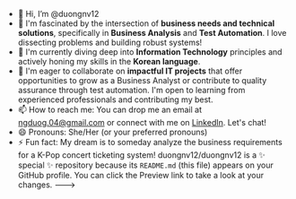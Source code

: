 - 👋 Hi, I’m @duongnv12
- 👀 I'm fascinated by the intersection of **business needs and technical solutions**, specifically in **Business Analysis** and **Test Automation**. I love dissecting problems and building robust systems!
- 🌱 I'm currently diving deep into **Information Technology** principles and actively honing my skills in the **Korean language**.
- 💞️ I'm eager to collaborate on **impactful IT projects** that offer opportunities to grow as a Business Analyst or contribute to quality assurance through test automation. I'm open to learning from experienced professionals and contributing my best.
- 📫 How to reach me: You can drop me an email at ngduog.04@gmail.com or connect with me on [LinkedIn](https://www.linkedin.com/in/duong-nguyen-van-326687366/). Let's chat!
- 😄 Pronouns: She/Her (or your preferred pronouns)
- ⚡ Fun fact: My dream is to someday analyze the business requirements for a K-Pop concert ticketing system!
duongnv12/duongnv12 is a ✨ special ✨ repository because its `README.md` (this file) appears on your GitHub profile.
You can click the Preview link to take a look at your changes.
--->
